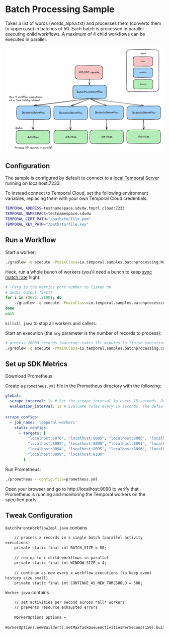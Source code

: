 # Batch Processing Sample

Takes a list of words (words_alpha.txt) and processes them (converts them to uppercase) in batches of 50. Each batch is processed in parallel executing child workflows. A maximum of 4 child workflows can be executed in parallel.

![diagram](./diagram.png)

## Configuration

The sample is configured by default to connect to a [local Temporal Server](https://docs.temporal.io/cli#starting-the-temporal-server) running on localhost:7233.

To instead connect to Temporal Cloud, set the following environment variables, replacing them with your own Temporal Cloud credentials:

```bash
TEMPORAL_ADDRESS=testnamespace.sdvdw.tmprl.cloud:7233
TEMPORAL_NAMESPACE=testnamespace.sdvdw
TEMPORAL_CERT_PATH="/path/to/file.pem"
TEMPORAL_KEY_PATH="/path/to/file.key"
````

## Run a Workflow

Start a worker:

```bash
./gradlew -q execute -PmainClass=io.temporal.samples.batchprocessing.Worker -Parg=8085
```

Heck, run a whole bunch of workers (you'll need a bunch to keep [sync match rate](https://community.temporal.io/t/suggested-metrics-to-autoscale-temporal-workers-on/5870/3) high): 
```bash
# -Parg is the metrics port number to listen on
# mkdir output first!
for i in {8085..8100}; do 
    ./gradlew -q execute -PmainClass=io.temporal.samples.batchprocessing.Worker -Parg=$i < /dev/null > "output/temporal_batch_output_$i.txt" 2>&1 &
done
wait
```

`killall java` to stop all workers and callers.

Start an execution (the `arg` parameter is the number of records to process):

```bash
# process 20000 records (warning: takes 15+ minutes to finish executing)
./gradlew -q execute -PmainClass=io.temporal.samples.batchprocessing.Caller -Parg=200000
```

## Set up SDK Metrics

Download Prometheus.

Create a `prometheus.yml` file in the Prometheus directory with the following:

```yaml
global:
  scrape_interval: 1s # Set the scrape interval to every 15 seconds. Default is every 1 minute.
  evaluation_interval: 1s # Evaluate rules every 15 seconds. The default is every 1 minute.

scrape_configs:
  - job_name: 'temporal-workers'
    static_configs:
      - targets: [
          "localhost:8076", "localhost:8085", "localhost:8086", "localhost:8087", "localhost:8088", 
          "localhost:8089", "localhost:8090", "localhost:8091", "localhost:8092", "localhost:8093", 
          "localhost:8094", "localhost:8095", "localhost:8096", "localhost:8097", "localhost:8098", 
          "localhost:8099", "localhost:8100"
        ]
```

Run Prometheus:

```bash
./prometheus --config.file=prometheus.yml
```

Open your browser and go to http://localhost:9090 to verify that Prometheus is running and monitoring the Temporal workers on the specified ports.

## Tweak Configuration

`BatchParentWorkflowImpl.java` contains

```
    // process x records in a single batch (parallel activity executions)
    private static final int BATCH_SIZE = 50;

    // run up to x child workflows in parallel
    private static final int WINDOW_SIZE = 4;

    // continue as new every x workflow executions (to keep event history size small)
    private static final int CONTINUE_AS_NEW_THRESHOLD = 500;
```

`Worker.java` contains
```
    // set activities per second across *all* workers
    // prevents resource exhausted errors

    WorkerOptions options =
        WorkerOptions.newBuilder().setMaxTaskQueueActivitiesPerSecond(150).build();
```
